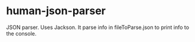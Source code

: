 # human-json-parser
JSON parser. Uses Jackson.
It parse info in fileToParse.json to print info to the console.
